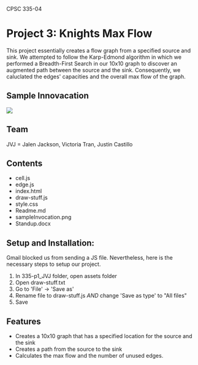 CPSC 335-04
# Project 3: Knights Max Flow
This project essentially creates a flow graph from a specified source and sink. We attempted to follow the Karp-Edmond algorithm in which we performed a Breadth-First Search in our 10x10 graph to discover an augmented path between the source and the sink. Consequently, we caluclated the edges' capacities and the overall max flow of the graph.

## Sample Innovacation
![](https://thumbs.gfycat.com/FirmMildFattaileddunnart-size_restricted.gif)

## Team
JVJ = Jalen Jackson, Victoria Tran, Justin Castillo

## Contents
* cell.js
* edge.js
* index.html
* draw-stuff.js
* style.css
* Readme.md
* sampleInvocation.png
* Standup.docx

## Setup and Installation: 
Gmail blocked us from sending a JS file. Nevertheless, here is the necessary steps to setup our project.
1. In 335-p1_JVJ folder, open  assets folder
2. Open draw-stuff.txt
3. Go to 'File' -> 'Save as' 
4. Rename file to draw-stuff.js *AND* change 'Save as type' to "All files"
5. Save

## Features
* Creates a 10x10 graph that has a specified location for the source and the sink
* Creates a path from the source to the sink
* Calculates the max flow and the number of unused edges. 
